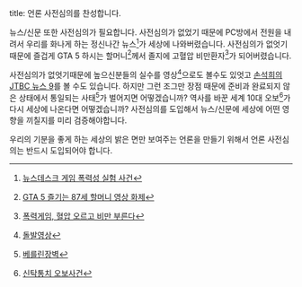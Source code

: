 title: 언론 사전심의를 찬성합니다.

뉴스/신문 또한 사전심의가 필요합니다. 
사전심의가 없었기 때문에 
PC방에서 전원을 내려서 우리를 화나게 하는 정신나간 뉴스[^mbc-news-1]가 세상에 나와버렸습니다. 
사전심의가 없엇기때문에 즐겁게 GTA 5 하시는 할머니[^gta5]께서 
졸지에 고혈압 비만환자[^mbc-news-2]가 되어버렸습니다.

사전심의가 없엇기때문에 높으신분들의 실수를 영상[^돌발영상]으로도 볼수도 있엇고 
[손석희의 JTBC 뉴스 9][jtbc-news-9]를 볼 수도 있습니다. 
하지만 그런 조그만 장점 때문에 
준비과 완료되지 않은 상태에서 통일되는 사태[^베를린장벽]가 벌어지면 어떻겠습니까? 
역사를 바꾼 세계 10대 오보[^신탁통치 오보사건]가 다시 세상에 나온다면 어떻겠습니까?
사전심의를 도입해서 뉴스/신문에 세상에 어떤 영향을 끼칠지를 미리 검증해야합니다.

우리의 기분을 좋게 하는 세상의 밝은 면만 보여주는 언론을 만들기 위해서 
언론 사전심의는 반드시 도입되어야 합니다.

[^mbc-news-1]: [뉴스데스크 게임 폭력성 실험 사건][mbc-news-1]
[^mbc-news-2]: [폭력게임, 혈압 오르고 비만 부른다][mbc-news-2]
[^gta5]: [GTA 5 즐기는 87세 할머니 영상 화제][gta5]
[^돌발영상]: [돌발영상][돌발영상]
[^jtbc-news-9]: [JTBC 뉴스 9][jtbc-news-9]
[^신탁통치 오보사건]: [신탁통치 오보사건][신탁통치 오보사건]
[^베를린장벽]: [베를린장벽][베를린장벽]

[mbc-news-1]: http://rigvedawiki.net/r1/wiki.php/%EB%89%B4%EC%8A%A4%EB%8D%B0%EC%8A%A4%ED%81%AC%20%EA%B2%8C%EC%9E%84%20%ED%8F%AD%EB%A0%A5%EC%84%B1%20%EC%8B%A4%ED%97%98%20%EC%82%AC%EA%B1%B4
[mbc-news-2]: http://imnews.imbc.com/replay/2014/nwdesk/article/3413576_13490.html
[jtbc-news-9]: http://rigvedawiki.net/r1/wiki.php/JTBC%20%EB%89%B4%EC%8A%A4%209
[gta5]: http://www.gamemeca.com/news/view.php?gid=450402
[신탁통치 오보사건]: http://rigvedawiki.net/r1/wiki.php/%EC%8B%A0%ED%83%81%ED%86%B5%EC%B9%98%20%EC%98%A4%EB%B3%B4%EC%82%AC%EA%B1%B4
[돌발영상]: http://rigvedawiki.net/r1/wiki.php/%EB%8F%8C%EB%B0%9C%EC%98%81%EC%83%81
[베를린장벽]: http://rigvedawiki.net/r1/wiki.php/%EB%B2%A0%EB%A5%BC%EB%A6%B0%20%EC%9E%A5%EB%B2%BD
